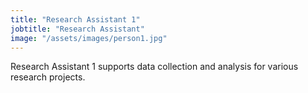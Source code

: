 ```yaml
---
title: "Research Assistant 1"
jobtitle: "Research Assistant"
image: "/assets/images/person1.jpg"
---
```


Research Assistant 1 supports data collection and analysis for various research projects.
